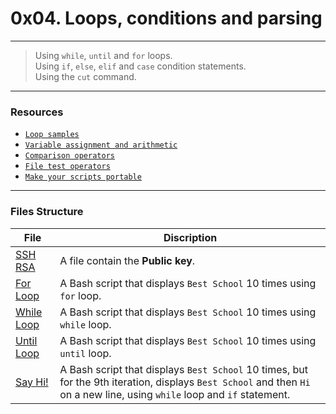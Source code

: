 # 0x04. Loops, conditions and parsing
---
>  Using `while`, `until` and `for` loops.  
>  Using `if`, `else`, `elif` and `case` condition statements.  
>  Using the `cut` command.  
---
### Resources
* [`Loop samples`](./https://tldp.org/LDP/Bash-Beginners-Guide/html/sect_09_01.html)
* [`Variable assignment and arithmetic`](./https://tldp.org/LDP/abs/html/ops.html)
* [`Comparison operators`](./https://tldp.org/LDP/abs/html/comparison-ops.html)
* [`File test operators`](./https://tldp.org/LDP/abs/html/fto.html)
* [`Make your scripts portable`](./https://www.cyberciti.biz/tips/finding-bash-perl-python-portably-using-env.html)
---
### Files Structure
|**File**|**Discription**|
|---|---|
|[SSH RSA](./0-RSA_public_key.pub)| A file contain the **Public key**.
|[For Loop](./1-for_best_school)| A Bash script that displays `Best School` 10 times using `for` loop.
|[While Loop](./2-while_best_school)| A Bash script that displays `Best School` 10 times using `while` loop.
|[Until Loop](./3-until_best_school)| A Bash script that displays `Best School` 10 times using `until` loop.
|[Say Hi!](./4-if_9_say_hi)| A Bash script that displays `Best School` 10 times, but for the 9th iteration, displays `Best School` and then `Hi` on a new line, using `while` loop and `if` statement.
